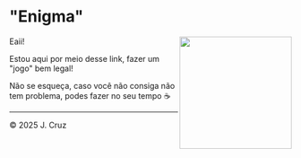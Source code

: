 # "Enigma"

<img src="https://i.pinimg.com/736x/4b/a8/4a/4ba84ad6897d14d33b1e41413bc5312e.jpg" align="right" height="200px" />

Eaii!

Estou aqui por meio desse link, fazer um "jogo" bem legal!

Não se esqueça, caso você não consiga não tem problema, podes fazer no seu tempo ☕️

---

&copy; 2025 J. Cruz

